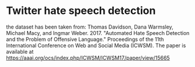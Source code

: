 # Twitter hate speech detection

the dataset has been taken from:
Thomas Davidson, Dana Warmsley, Michael Macy, and Ingmar Weber. 2017. "Automated Hate Speech Detection and the Problem of Offensive Language." Proceedings of the 11th International Conference on Web and Social Media (ICWSM). 
The paper is available at https://aaai.org/ocs/index.php/ICWSM/ICWSM17/paper/view/15665
